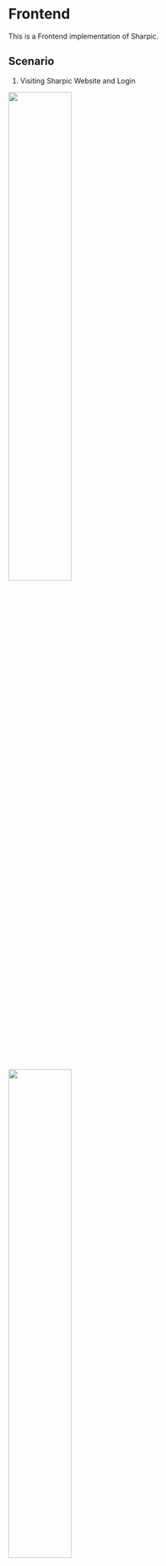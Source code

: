 # Frontend

This is a Frontend implementation of Sharpic.

## Scenario

1. Visiting Sharpic Website and Login

<img src="https://github.com/GCU-Sharpic/sharpic-web/assets/68500724/a7d923d1-88e6-4b56-b5ab-7c06ab16f956" width="50%"/>
<img src="https://github.com/GCU-Sharpic/sharpic-web/assets/68500724/f8bb7ac6-3b87-43ef-bad5-0f6930c21d32" width="50%"/>

2. Make Album and Upload Images

<img src="https://github.com/GCU-Sharpic/sharpic-web/assets/68500724/28e8d8b7-8b17-46c8-9db7-1dd3f4dc1324" width="50%"/>

3. Various Image Processing Model

<img src="https://github.com/GCU-Sharpic/sharpic-web/assets/68500724/30775a54-f13d-4017-a1ca-83b6d43c3db9" width="50%"/>

# Implementation

### SPA
- Single Page Application
- Ease in building interactive web page
### Frameworks
- React.js
- Supported by Meta (Facebook)
### Advantage
- Using JavaScript (Same as Node.js)
- Lots of documents & use cases
- Many additional libraries (Axios)
### React-bootstrap
- Use components provided by react-bootstrap for easy responsive implementation
### Responsive Web Design
- Responsive web design is about creating web pages that look good on all devices
- A responsive web design will automatically adjust for different screen and viewpors.
<img src="https://github.com/GCU-Sharpic/sharpic-web/assets/68500724/a4426544-939f-4f52-b658-54b6d7551d80" width="50%"/>


# Getting Started with Create React App

This project was bootstrapped with [Create React App](https://github.com/facebook/create-react-app).

## Available Scripts

In the project directory, you can run:

### `npm start`

Runs the app in the development mode.\
Open [http://localhost:3000](http://localhost:3000) to view it in your browser.

The page will reload when you make changes.\
You may also see any lint errors in the console.

### `npm test`

Launches the test runner in the interactive watch mode.\
See the section about [running tests](https://facebook.github.io/create-react-app/docs/running-tests) for more information.

### `npm run build`

Builds the app for production to the `build` folder.\
It correctly bundles React in production mode and optimizes the build for the best performance.

The build is minified and the filenames include the hashes.\
Your app is ready to be deployed!

See the section about [deployment](https://facebook.github.io/create-react-app/docs/deployment) for more information.

### `npm run eject`

**Note: this is a one-way operation. Once you `eject`, you can't go back!**

If you aren't satisfied with the build tool and configuration choices, you can `eject` at any time. This command will remove the single build dependency from your project.

Instead, it will copy all the configuration files and the transitive dependencies (webpack, Babel, ESLint, etc) right into your project so you have full control over them. All of the commands except `eject` will still work, but they will point to the copied scripts so you can tweak them. At this point you're on your own.

You don't have to ever use `eject`. The curated feature set is suitable for small and middle deployments, and you shouldn't feel obligated to use this feature. However we understand that this tool wouldn't be useful if you couldn't customize it when you are ready for it.

## Learn More

You can learn more in the [Create React App documentation](https://facebook.github.io/create-react-app/docs/getting-started).

To learn React, check out the [React documentation](https://reactjs.org/).

### Code Splitting

This section has moved here: [https://facebook.github.io/create-react-app/docs/code-splitting](https://facebook.github.io/create-react-app/docs/code-splitting)

### Analyzing the Bundle Size

This section has moved here: [https://facebook.github.io/create-react-app/docs/analyzing-the-bundle-size](https://facebook.github.io/create-react-app/docs/analyzing-the-bundle-size)

### Making a Progressive Web App

This section has moved here: [https://facebook.github.io/create-react-app/docs/making-a-progressive-web-app](https://facebook.github.io/create-react-app/docs/making-a-progressive-web-app)

### Advanced Configuration

This section has moved here: [https://facebook.github.io/create-react-app/docs/advanced-configuration](https://facebook.github.io/create-react-app/docs/advanced-configuration)

### Deployment

This section has moved here: [https://facebook.github.io/create-react-app/docs/deployment](https://facebook.github.io/create-react-app/docs/deployment)

### `npm run build` fails to minify

This section has moved here: [https://facebook.github.io/create-react-app/docs/troubleshooting#npm-run-build-fails-to-minify](https://facebook.github.io/create-react-app/docs/troubleshooting#npm-run-build-fails-to-minify)
